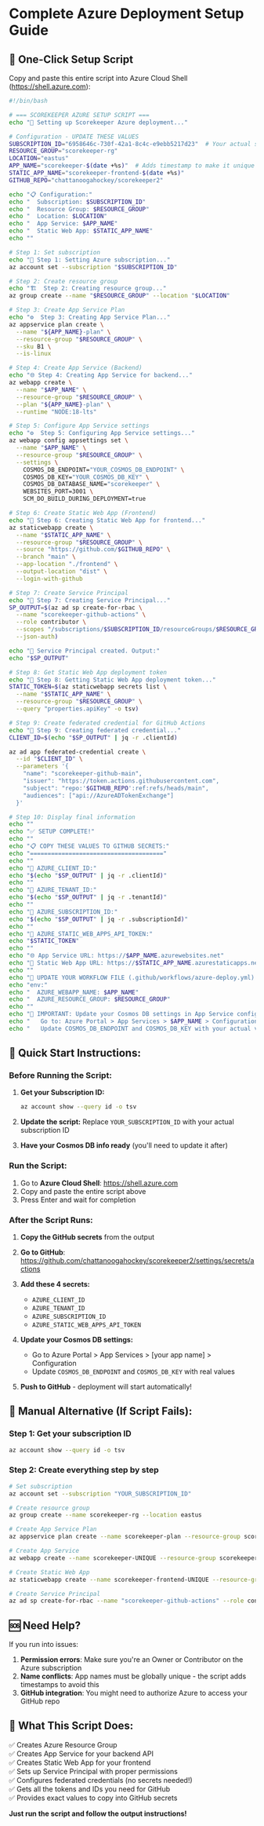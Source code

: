 # Complete Azure Deployment Setup Guide

## 🚀 One-Click Setup Script

Copy and paste this entire script into Azure Cloud Shell (https://shell.azure.com):

```bash
#!/bin/bash

# === SCOREKEEPER AZURE SETUP SCRIPT ===
echo "🏒 Setting up Scorekeeper Azure deployment..."

# Configuration - UPDATE THESE VALUES
SUBSCRIPTION_ID="6958646c-730f-42a1-8c4c-e9ebb5217d23"  # Your actual subscription ID
RESOURCE_GROUP="scorekeeper-rg"
LOCATION="eastus"
APP_NAME="scorekeeper-$(date +%s)"  # Adds timestamp to make it unique
STATIC_APP_NAME="scorekeeper-frontend-$(date +%s)"
GITHUB_REPO="chattanoogahockey/scorekeeper2"

echo "📋 Configuration:"
echo "  Subscription: $SUBSCRIPTION_ID"
echo "  Resource Group: $RESOURCE_GROUP"
echo "  Location: $LOCATION"
echo "  App Service: $APP_NAME"
echo "  Static Web App: $STATIC_APP_NAME"
echo ""

# Step 1: Set subscription
echo "🔧 Step 1: Setting Azure subscription..."
az account set --subscription "$SUBSCRIPTION_ID"

# Step 2: Create resource group
echo "🏗️  Step 2: Creating resource group..."
az group create --name "$RESOURCE_GROUP" --location "$LOCATION"

# Step 3: Create App Service Plan
echo "⚙️  Step 3: Creating App Service Plan..."
az appservice plan create \
  --name "${APP_NAME}-plan" \
  --resource-group "$RESOURCE_GROUP" \
  --sku B1 \
  --is-linux

# Step 4: Create App Service (Backend)
echo "🌐 Step 4: Creating App Service for backend..."
az webapp create \
  --name "$APP_NAME" \
  --resource-group "$RESOURCE_GROUP" \
  --plan "${APP_NAME}-plan" \
  --runtime "NODE:18-lts"

# Step 5: Configure App Service settings
echo "⚙️  Step 5: Configuring App Service settings..."
az webapp config appsettings set \
  --name "$APP_NAME" \
  --resource-group "$RESOURCE_GROUP" \
  --settings \
    COSMOS_DB_ENDPOINT="YOUR_COSMOS_DB_ENDPOINT" \
    COSMOS_DB_KEY="YOUR_COSMOS_DB_KEY" \
    COSMOS_DB_DATABASE_NAME="scorekeeper" \
    WEBSITES_PORT=3001 \
    SCM_DO_BUILD_DURING_DEPLOYMENT=true

# Step 6: Create Static Web App (Frontend)
echo "📱 Step 6: Creating Static Web App for frontend..."
az staticwebapp create \
  --name "$STATIC_APP_NAME" \
  --resource-group "$RESOURCE_GROUP" \
  --source "https://github.com/$GITHUB_REPO" \
  --branch "main" \
  --app-location "./frontend" \
  --output-location "dist" \
  --login-with-github

# Step 7: Create Service Principal
echo "🔐 Step 7: Creating Service Principal..."
SP_OUTPUT=$(az ad sp create-for-rbac \
  --name "scorekeeper-github-actions" \
  --role contributor \
  --scopes "/subscriptions/$SUBSCRIPTION_ID/resourceGroups/$RESOURCE_GROUP" \
  --json-auth)

echo "📝 Service Principal created. Output:"
echo "$SP_OUTPUT"

# Step 8: Get Static Web App deployment token
echo "🔑 Step 8: Getting Static Web App deployment token..."
STATIC_TOKEN=$(az staticwebapp secrets list \
  --name "$STATIC_APP_NAME" \
  --resource-group "$RESOURCE_GROUP" \
  --query "properties.apiKey" -o tsv)

# Step 9: Create federated credential for GitHub Actions
echo "🔗 Step 9: Creating federated credential..."
CLIENT_ID=$(echo "$SP_OUTPUT" | jq -r .clientId)

az ad app federated-credential create \
  --id "$CLIENT_ID" \
  --parameters '{
    "name": "scorekeeper-github-main",
    "issuer": "https://token.actions.githubusercontent.com",
    "subject": "repo:'$GITHUB_REPO':ref:refs/heads/main",
    "audiences": ["api://AzureADTokenExchange"]
  }'

# Step 10: Display final information
echo ""
echo "✅ SETUP COMPLETE!"
echo ""
echo "📋 COPY THESE VALUES TO GITHUB SECRETS:"
echo "======================================"
echo ""
echo "🔹 AZURE_CLIENT_ID:"
echo "$(echo "$SP_OUTPUT" | jq -r .clientId)"
echo ""
echo "🔹 AZURE_TENANT_ID:"
echo "$(echo "$SP_OUTPUT" | jq -r .tenantId)"
echo ""
echo "🔹 AZURE_SUBSCRIPTION_ID:"
echo "$(echo "$SP_OUTPUT" | jq -r .subscriptionId)"
echo ""
echo "🔹 AZURE_STATIC_WEB_APPS_API_TOKEN:"
echo "$STATIC_TOKEN"
echo ""
echo "🌐 App Service URL: https://$APP_NAME.azurewebsites.net"
echo "📱 Static Web App URL: https://$STATIC_APP_NAME.azurestaticapps.net"
echo ""
echo "📝 UPDATE YOUR WORKFLOW FILE (.github/workflows/azure-deploy.yml):"
echo "env:"
echo "  AZURE_WEBAPP_NAME: $APP_NAME"
echo "  AZURE_RESOURCE_GROUP: $RESOURCE_GROUP"
echo ""
echo "🔴 IMPORTANT: Update your Cosmos DB settings in App Service configuration!"
echo "   Go to: Azure Portal > App Services > $APP_NAME > Configuration"
echo "   Update COSMOS_DB_ENDPOINT and COSMOS_DB_KEY with your actual values"
```

## 🎯 Quick Start Instructions:

### Before Running the Script:

1. **Get your Subscription ID:**
   ```bash
   az account show --query id -o tsv
   ```

2. **Update the script:** Replace `YOUR_SUBSCRIPTION_ID` with your actual subscription ID

3. **Have your Cosmos DB info ready** (you'll need to update it after)

### Run the Script:

1. Go to **Azure Cloud Shell**: https://shell.azure.com
2. Copy and paste the entire script above
3. Press Enter and wait for completion

### After the Script Runs:

1. **Copy the GitHub secrets** from the output
2. **Go to GitHub**: https://github.com/chattanoogahockey/scorekeeper2/settings/secrets/actions
3. **Add these 4 secrets:**
   - `AZURE_CLIENT_ID`
   - `AZURE_TENANT_ID` 
   - `AZURE_SUBSCRIPTION_ID`
   - `AZURE_STATIC_WEB_APPS_API_TOKEN`

4. **Update your Cosmos DB settings:**
   - Go to Azure Portal > App Services > [your app name] > Configuration
   - Update `COSMOS_DB_ENDPOINT` and `COSMOS_DB_KEY` with real values

5. **Push to GitHub** - deployment will start automatically!

## 🔧 Manual Alternative (If Script Fails):

### Step 1: Get your subscription ID
```bash
az account show --query id -o tsv
```

### Step 2: Create everything step by step
```bash
# Set subscription
az account set --subscription "YOUR_SUBSCRIPTION_ID"

# Create resource group
az group create --name scorekeeper-rg --location eastus

# Create App Service Plan
az appservice plan create --name scorekeeper-plan --resource-group scorekeeper-rg --sku B1 --is-linux

# Create App Service
az webapp create --name scorekeeper-UNIQUE --resource-group scorekeeper-rg --plan scorekeeper-plan --runtime "NODE:18-lts"

# Create Static Web App
az staticwebapp create --name scorekeeper-frontend-UNIQUE --resource-group scorekeeper-rg --source "https://github.com/chattanoogahockey/scorekeeper2" --branch "main" --app-location "./frontend" --output-location "dist"

# Create Service Principal
az ad sp create-for-rbac --name "scorekeeper-github-actions" --role contributor --scopes "/subscriptions/YOUR_SUBSCRIPTION_ID/resourceGroups/scorekeeper-rg" --json-auth
```

## 🆘 Need Help?

If you run into issues:

1. **Permission errors**: Make sure you're an Owner or Contributor on the Azure subscription
2. **Name conflicts**: App names must be globally unique - the script adds timestamps to avoid this
3. **GitHub integration**: You might need to authorize Azure to access your GitHub repo

## 🎯 What This Script Does:

✅ Creates Azure Resource Group  
✅ Creates App Service for your backend API  
✅ Creates Static Web App for your frontend  
✅ Sets up Service Principal with proper permissions  
✅ Configures federated credentials (no secrets needed!)  
✅ Gets all the tokens and IDs you need for GitHub  
✅ Provides exact values to copy into GitHub secrets  

**Just run the script and follow the output instructions!**
